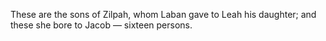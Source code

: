 These are the sons of Zilpah, whom Laban gave to Leah his daughter; and these she bore to Jacob — sixteen persons.
